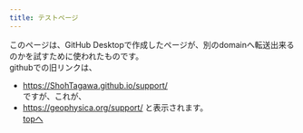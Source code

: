```yaml
---
title: テストページ
---
```


このページは、GitHub Desktopで作成したページが、別のdomainへ転送出来るのかを試すために使われたものです。   
githubでの旧リンクは、   
- https://ShohTagawa.github.io/support/   
ですが、これが、   
- https://geophysica.org/support/
と表示されます。   
[topへ](../index)